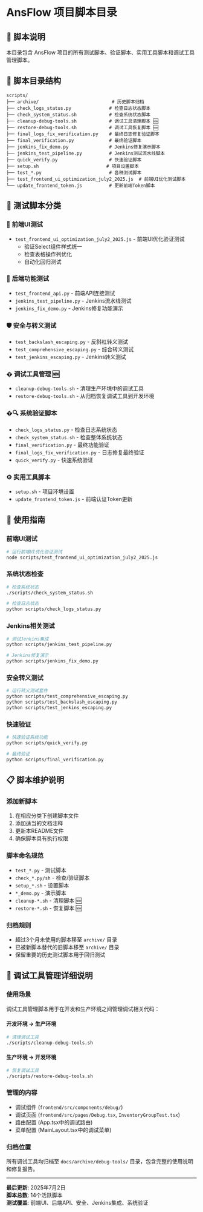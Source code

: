 # AnsFlow 项目脚本目录

## 📄 脚本说明

本目录包含 AnsFlow 项目的所有测试脚本、验证脚本、实用工具脚本和调试工具管理脚本。

## 📂 脚本目录结构

```
scripts/
├── archive/                           # 历史脚本归档
├── check_logs_status.py              # 检查日志状态脚本
├── check_system_status.sh            # 检查系统状态脚本
├── cleanup-debug-tools.sh            # 调试工具清理脚本 🆕
├── restore-debug-tools.sh            # 调试工具恢复脚本 🆕
├── final_logs_fix_verification.py    # 最终日志修复验证脚本
├── final_verification.py             # 最终验证脚本
├── jenkins_fix_demo.py               # Jenkins修复演示脚本
├── jenkins_test_pipeline.py          # Jenkins测试流水线脚本
├── quick_verify.py                   # 快速验证脚本
├── setup.sh                         # 项目设置脚本
├── test_*.py                         # 各种测试脚本
├── test_frontend_ui_optimization_july2_2025.js  # 前端UI优化测试脚本
└── update_frontend_token.js          # 更新前端Token脚本
```

## 🧪 测试脚本分类

### 🎨 前端UI测试
- `test_frontend_ui_optimization_july2_2025.js` - 前端UI优化验证测试
  - 验证Select组件样式统一
  - 检查表格操作列优化
  - 自动化回归测试

### 🔧 后端功能测试
- `test_frontend_api.py` - 前端API连接测试
- `jenkins_test_pipeline.py` - Jenkins流水线测试
- `jenkins_fix_demo.py` - Jenkins修复功能演示

### 🛡️ 安全与转义测试
- `test_backslash_escaping.py` - 反斜杠转义测试
- `test_comprehensive_escaping.py` - 综合转义测试
- `test_jenkins_escaping.py` - Jenkins转义测试

### � 调试工具管理 🆕
- `cleanup-debug-tools.sh` - 清理生产环境中的调试工具
- `restore-debug-tools.sh` - 从归档恢复调试工具到开发环境

### �🔍 系统验证脚本
- `check_logs_status.py` - 检查日志系统状态
- `check_system_status.sh` - 检查整体系统状态
- `final_verification.py` - 最终功能验证
- `final_logs_fix_verification.py` - 日志修复最终验证
- `quick_verify.py` - 快速系统验证

### ⚙️ 实用工具脚本
- `setup.sh` - 项目环境设置
- `update_frontend_token.js` - 前端认证Token更新

## 🚀 使用指南

### 前端UI测试
```bash
# 运行前端UI优化验证测试
node scripts/test_frontend_ui_optimization_july2_2025.js
```

### 系统状态检查
```bash
# 检查系统状态
./scripts/check_system_status.sh

# 检查日志状态
python scripts/check_logs_status.py
```

### Jenkins相关测试
```bash
# 测试Jenkins集成
python scripts/jenkins_test_pipeline.py

# Jenkins修复演示
python scripts/jenkins_fix_demo.py
```

### 安全转义测试
```bash
# 运行转义测试套件
python scripts/test_comprehensive_escaping.py
python scripts/test_backslash_escaping.py
python scripts/test_jenkins_escaping.py
```

### 快速验证
```bash
# 快速验证系统功能
python scripts/quick_verify.py

# 最终验证
python scripts/final_verification.py
```

## 📋 脚本维护说明

### 添加新脚本
1. 在相应分类下创建脚本文件
2. 添加适当的文档注释
3. 更新本README文件
4. 确保脚本具有执行权限

### 脚本命名规范
- `test_*.py` - 测试脚本
- `check_*.py/sh` - 检查/验证脚本
- `setup_*.sh` - 设置脚本
- `*_demo.py` - 演示脚本
- `cleanup-*.sh` - 清理脚本 🆕
- `restore-*.sh` - 恢复脚本 🆕

### 归档规则
- 超过3个月未使用的脚本移至 `archive/` 目录
- 已被新脚本替代的旧脚本移至 `archive/` 目录
- 保留重要的历史测试脚本用于回归测试

## 🔧 调试工具管理详细说明

### 使用场景
调试工具管理脚本用于在开发和生产环境之间管理调试相关代码：

#### 开发环境 → 生产环境
```bash
# 清理调试工具
./scripts/cleanup-debug-tools.sh
```

#### 生产环境 → 开发环境  
```bash
# 恢复调试工具
./scripts/restore-debug-tools.sh
```

### 管理的内容
- 调试组件 (`frontend/src/components/debug/`)
- 调试页面 (`frontend/src/pages/Debug.tsx`, `InventoryGroupTest.tsx`)
- 路由配置 (App.tsx中的调试路由)
- 菜单配置 (MainLayout.tsx中的调试菜单)

### 归档位置
所有调试工具均归档至 `docs/archive/debug-tools/` 目录，包含完整的使用说明和修复报告。

---

**最后更新**: 2025年7月2日  
**脚本总数**: 14个活跃脚本  
**测试覆盖**: 前端UI、后端API、安全、Jenkins集成、系统验证
